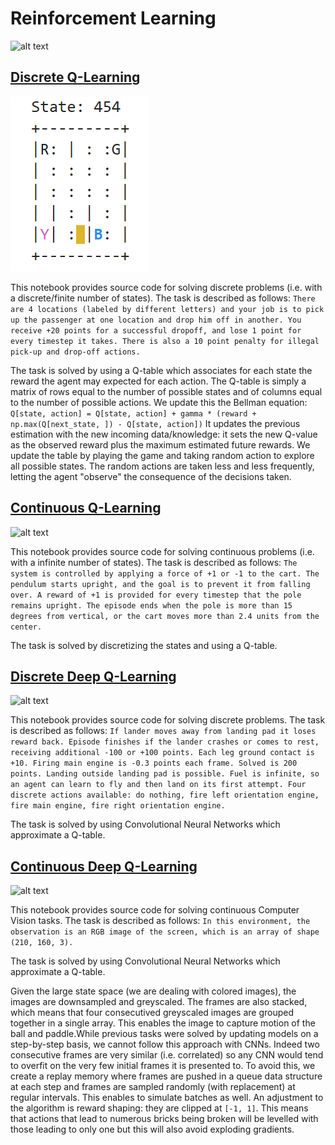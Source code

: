 # Reinforcement Learning

![alt text](https://github.com/Fournierp/rl/blob/main/logs/BreakoutNoFrameskip-v4/video/DQN-layers.gif)

## [Discrete Q-Learning](https://github.com/Fournierp/rl/blob/main/Discrete%20QL.ipynb)

![alt text](https://github.com/Fournierp/rl/blob/main/logs/Taxi-v3/env.png)

This notebook provides source code for solving discrete problems (i.e. with a discrete/finite number of states). The task is described as follows: ```There are 4 locations (labeled by different letters) and your job is to pick up the passenger at one location and drop him off in another. You receive +20 points for a successful dropoff, and lose 1 point for every timestep it takes. There is also a 10 point penalty for illegal pick-up and drop-off actions.```

The task is solved by using a Q-table which associates for each state the reward the agent may expected for each action. The Q-table is simply a matrix of rows equal to the number of possible states and of columns equal to the number of possible actions. We update this the Bellman equation:
``` Q[state, action] = Q[state, action] + gamma * (reward + np.max(Q[next_state, ]) - Q[state, action])```
It updates the previous estimation with the new incoming data/knowledge: it sets the new Q-value as the observed reward plus the maximum estimated future rewards. We update the table by playing the game and taking random action to explore all possible states. The random actions are taken less and less frequently, letting the agent "observe" the consequence of the decisions taken.

## [Continuous Q-Learning](https://github.com/Fournierp/rl/blob/main/Continuous%20QL.ipynb)

![alt text](https://github.com/Fournierp/rl/blob/main/logs/Cartpole-v0/env.png)

This notebook provides source code for solving continuous problems (i.e. with a infinite number of states). The task is described as follows: ```The system is controlled by applying a force of +1 or -1 to the cart. The pendulum starts upright, and the goal is to prevent it from falling over. A reward of +1 is provided for every timestep that the pole remains upright. The episode ends when the pole is more than 15 degrees from vertical, or the cart moves more than 2.4 units from the center.```

The task is solved by discretizing the states and using a Q-table.

## [Discrete Deep Q-Learning](https://github.com/Fournierp/rl/blob/main/Lunar%20Landing.ipynb)

![alt text](https://github.com/Fournierp/rl/blob/main/logs/LunarLander-v2/env.png)

This notebook provides source code for solving discrete problems. The task is described as follows: ```If lander moves away from landing pad it loses reward back. Episode finishes if the lander crashes or comes to rest, receiving additional -100 or +100 points. Each leg ground contact is +10. Firing main engine is -0.3 points each frame. Solved is 200 points. Landing outside landing pad is possible. Fuel is infinite, so an agent can learn to fly and then land on its first attempt. Four discrete actions available: do nothing, fire left orientation engine, fire main engine, fire right orientation engine.```

The task is solved by using Convolutional Neural Networks which approximate a Q-table.

## [Continuous Deep Q-Learning](https://github.com/Fournierp/rl/blob/main/DQN.ipynb)

![alt text](https://github.com/Fournierp/rl/blob/main/logs/BreakoutNoFrameskip-v4/env.jpeg)

This notebook provides source code for solving continuous Computer Vision tasks. The task is described as follows: ```In this environment, the observation is an RGB image of the screen, which is an array of shape (210, 160, 3).```

The task is solved by using Convolutional Neural Networks which approximate a Q-table. 

Given the large state space (we are dealing with colored images), the images are downsampled and greyscaled. The frames are also stacked, which means that four consecutived greyscaled images are grouped together in a single array. This enables the image to capture motion of the ball and paddle.While previous tasks were solved by updating models on a step-by-step basis, we cannot follow this approach with CNNs. Indeed two consecutive frames are very similar (i.e. correlated) so any CNN would tend to overfit on the very few initial frames it is presented to. To avoid this, we create a replay memory where frames are pushed in a queue data structure at each step and frames are sampled randomly (with replacement) at regular intervals. This enables to simulate batches as well. An adjustment to the algorithm is reward shaping: they are clipped at ```[-1, 1]```. This means that actions that lead to numerous bricks being broken will be levelled with those leading to only one but this will also avoid exploding gradients. 
